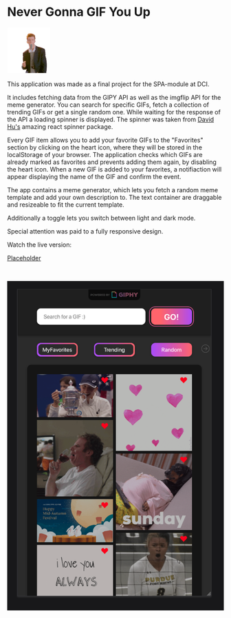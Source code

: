 # Never Gonna GIF You Up

<img src="./img/never-gonna.gif" width=100px />

This application was made as a final project for the SPA-module at DCI.

It includes fetching data from the GIPY API as well as the imgflip API for the meme generator. You can search for specific GIFs, fetch a collection of trending GIFs or get a single random one. While waiting for the response of the API a loading spinner is displayed. The spinner was taken from <a href="https://www.davidhu.io/react-spinners/" target="_blank">David Hu's</a> amazing react spinner package.

Every GIF item allows you to add your favorite GIFs to the "Favorites" section by clicking on the heart icon, where they will be stored in the localStorage of your browser. The application checks which GIFs are already marked as favorites and prevents adding them again, by disabling the heart icon. When a new GIF is added to your favorites, a notifiaction will appear displaying the name of the GIF and confirm the event.

The app contains a meme generator, which lets you fetch a random meme template and add your own description to. The text container are draggable and resizeable to fit the current template.

Additionally a toggle lets you switch between light and dark mode.

Special attention was paid to a fully responsive design.

Watch the live version:

<a href="#" target='_blank'>Placeholder</a>

<br>

![image of the app](./img/app_img.png)

